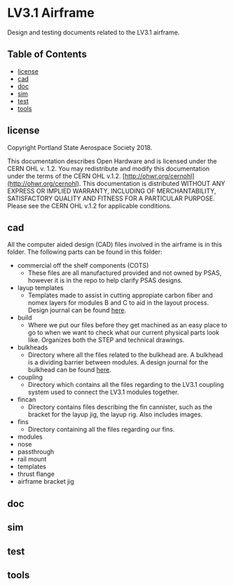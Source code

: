 # LV3.1 Airframe
Design and testing documents related to the LV3.1 airframe.

## Table of Contents

* [license](#license)
* [cad](#cad)
* [doc](#doc)
* [sim](#sim)
* [test](#test)
* [tools](#test)

## license 
Copyright Portland State Aerospace Society 2018.

This documentation describes Open Hardware and is licensed under the CERN OHL v. 1.2.
You may redistribute and modify this documentation under the terms of the CERN OHL v.1.2. [http://ohwr.org/cernohl](http://ohwr.org/cernohl). 
This documentation is distributed WITHOUT ANY EXPRESS OR IMPLIED WARRANTY, INCLUDING OF MERCHANTABILITY, SATISFACTORY QUALITY AND FITNESS FOR A PARTICULAR PURPOSE. 
Please see the CERN OHL v.1.2 for applicable conditions.

## cad
All the computer aided design (CAD) files involved in the airframe is in this folder. The following parts can be found in this folder:
* commercial off the shelf components (COTS)
  - These files are all manufactured provided and not owned by PSAS, however it is in the repo to help clarify PSAS designs.
* layup templates
  - Templates made to assist in cutting appropiate carbon fiber and nomex layers for modules B and C to aid in the layout process. Design journal can be found [here](https://docs.google.com/document/d/1Os_mgdvX-xlpNA5_TTuyKTH5s2XwF5QlSnMKPRlPtjE/edit?usp=sharing).
* build
  - Where we put our files before they get machined as an easy place to go to when we want to check what our current physical parts look like. Organizes both the STEP and technical drawings. 
* bulkheads
  - Directory where all the files related to the bulkhead are. A bulkhead is a dividing barrier between modules. A design journal for the bulkhead can be found [here](https://docs.google.com/document/d/1OEyzK1N2RJoIQbxRXQRS35BUAtLPPHPcPFbIrotuAhM/edit?usp=sharing).
* coupling
  - Directory which contains all the files regarding to the LV3.1 coupling system used to connect the LV3.1 modules together.
* fincan
  - Directory contains files describing the fin cannister, such as the bracket for the layup jig, the layup rig. Also includes images. 
* fins
  - Directory containing all the files regarding our fins.
* modules
* nose
* passthrough
* rail mount
* templates
* thrust flange
* airframe bracket jig

## doc

## sim

## test

## tools
